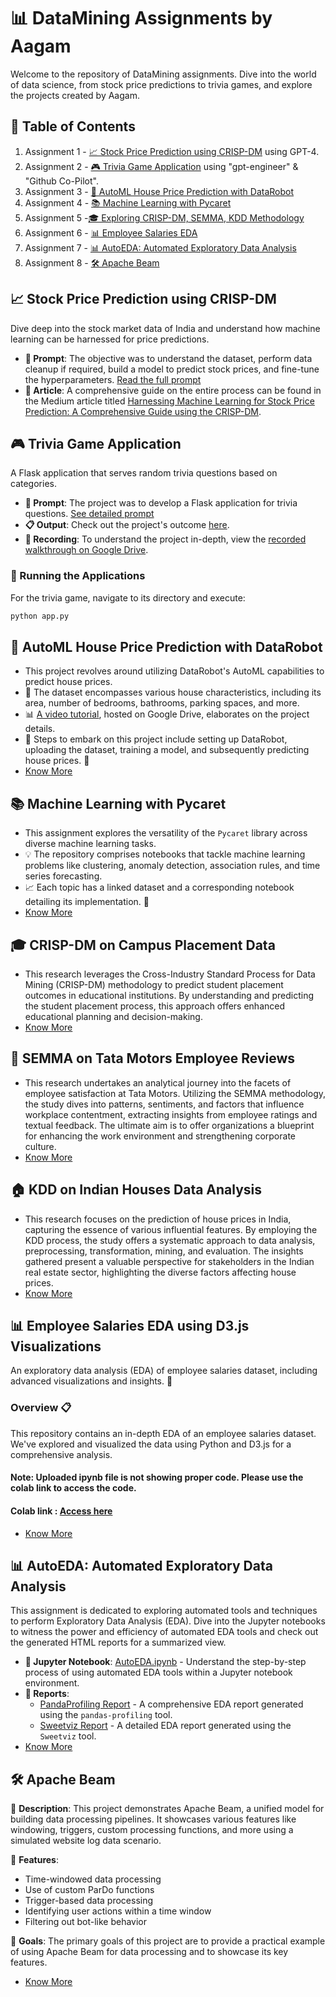 # 📊 DataMining Assignments by Aagam

Welcome to the repository of DataMining assignments. Dive into the world of data science, from stock price predictions to trivia games, and explore the projects created by Aagam.

## 📌 Table of Contents
1. Assignment 1 - [📈 Stock Price Prediction using CRISP-DM](#stock-price-prediction-using-crisp-dm) using GPT-4.
2. Assignment 2 - [🎮 Trivia Game Application](#trivia-game-application) using "gpt-engineer" & "Github Co-Pilot".
3. Assignment 3 - [📝 AutoML House Price Prediction with DataRobot](#automl-house-price-prediction-with-datarobot)
4. Assignment 4 - [📚 Machine Learning with Pycaret](#machine-learning-with-pycaret)
5. Assignment 5 -[🎓 Exploring CRISP-DM, SEMMA, KDD Methodology](#exploring_crisp-dm,_semma,_kdd_methodology)
6. Assignment 6 - [📊 Employee Salaries EDA](#employee-salaries-eda)
7. Assignment 7 - [📊 AutoEDA: Automated Exploratory Data Analysis](#autoeda-automated-exploratory-data-analysis)
8. Assignment 8 - [🛠 Apache Beam](#apache-beam)

## 📈 Stock Price Prediction using CRISP-DM
Dive deep into the stock market data of India and understand how machine learning can be harnessed for price predictions.

- **📝 Prompt**: The objective was to understand the dataset, perform data cleanup if required, build a model to predict stock prices, and fine-tune the hyperparameters. [Read the full prompt](https://chat.openai.com/share/06963b86-e7ec-4c34-aae1-43cec4ca4a1b)
- **📰 Article**: A comprehensive guide on the entire process can be found in the Medium article titled [Harnessing Machine Learning for Stock Price Prediction: A Comprehensive Guide using the CRISP-DM](https://medium.com/@aagamshah0812/harnessing-machine-learning-for-stock-price-prediction-a-comprehensive-guide-using-the-crisp-dm-e8b778d77d99).

## 🎮 Trivia Game Application
A Flask application that serves random trivia questions based on categories.

- **📝 Prompt**: The project was to develop a Flask application for trivia questions. [See detailed prompt](Assignment2/projects/Travia/prompt)
- **📋 Output**: Check out the project's outcome [here](Assignment2/projects/Travia/workspace/all_output.txt).
- **🎥 Recording**: To understand the project in-depth, view the [recorded walkthrough on Google Drive](https://drive.google.com/drive/folders/1xhsFe9JW0kGzFJ6r4Ep2jwXgGjFlw7H1?usp=sharing).

### 🚀 Running the Applications

For the trivia game, navigate to its directory and execute:

```bash
python app.py
```
## 📝 AutoML House Price Prediction with DataRobot

- This project revolves around utilizing DataRobot's AutoML capabilities to predict house prices.
- 🏡 The dataset encompasses various house characteristics, including its area, number of bedrooms, bathrooms, parking spaces, and more.
- 📊 [A video tutorial](https://drive.google.com/file/d/1g01zSFxES2x99WvPKhP45XjO83JzeC1V/view), hosted on Google Drive, elaborates on the project details. 
- 🎥 Steps to embark on this project include setting up DataRobot, uploading the dataset, training a model, and subsequently predicting house prices. 🚀
- [Know More](https://github.com/Aagam0812/DataMining/tree/main/Assignment3)

 ## 📚 Machine Learning with Pycaret

- This assignment explores the versatility of the `Pycaret` library across diverse machine learning tasks.
- 💡 The repository comprises notebooks that tackle machine learning problems like clustering, anomaly detection, association rules, and time series forecasting. 
- 📈 Each topic has a linked dataset and a corresponding notebook detailing its implementation. 📔
- [Know More](https://github.com/Aagam0812/DataMining/tree/main/Assignment4)

## 🎓 CRISP-DM on Campus Placement Data  
- This research leverages the Cross-Industry Standard Process for Data Mining (CRISP-DM) methodology to predict student placement outcomes in educational institutions. By understanding and predicting the student placement process, this approach offers enhanced educational planning and decision-making.
- [Know More](https://github.com/Aagam0812/DataMining/tree/main/Assignment5)

## 🚗 SEMMA on Tata Motors Employee Reviews  
- This research undertakes an analytical journey into the facets of employee satisfaction at Tata Motors. Utilizing the SEMMA methodology, the study dives into patterns, sentiments, and factors that influence workplace contentment, extracting insights from employee ratings and textual feedback. The ultimate aim is to offer organizations a blueprint for enhancing the work environment and strengthening corporate culture.
- [Know More](https://github.com/Aagam0812/DataMining/tree/main/Assignment5)
  
## 🏠 KDD on Indian Houses Data Analysis  
- This research focuses on the prediction of house prices in India, capturing the essence of various influential features. By employing the KDD process, the study offers a systematic approach to data analysis, preprocessing, transformation, mining, and evaluation. The insights gathered present a valuable perspective for stakeholders in the Indian real estate sector, highlighting the diverse factors affecting house prices.
- [Know More](https://github.com/Aagam0812/DataMining/tree/main/Assignment5)

## 📊 Employee Salaries EDA using D3.js Visualizations

An exploratory data analysis (EDA) of employee salaries dataset, including advanced visualizations and insights. 🚀

### Overview 📋

This repository contains an in-depth EDA of an employee salaries dataset. We've explored and visualized the data using Python and D3.js for a comprehensive analysis.
#### Note: Uploaded ipynb file is not showing proper code. Please use the colab link to access the code.
#### Colab link : [Access here](https://colab.research.google.com/drive/14332HNdlFDmJ-NUr7aGhhALjhJqqaVPQ?usp=sharing)
- [Know More](https://github.com/Aagam0812/DataMining/tree/main/Assignment6)

## 📊 AutoEDA: Automated Exploratory Data Analysis

This assignment is dedicated to exploring automated tools and techniques to perform Exploratory Data Analysis (EDA). Dive into the Jupyter notebooks to witness the power and efficiency of automated EDA tools and check out the generated HTML reports for a summarized view.

- **📓 Jupyter Notebook**: [AutoEDA.ipynb](https://github.com/Aagam0812/DataMining/tree/main/Assignment7/AutoEDA.ipynb) - Understand the step-by-step process of using automated EDA tools within a Jupyter notebook environment.
- **📄 Reports**: 
  - [PandaProfiling Report](https://github.com/Aagam0812/DataMining/tree/main/Assignment7/PandaProfilingEDA_1.html) - A comprehensive EDA report generated using the `pandas-profiling` tool.
  - [Sweetviz Report](https://github.com/Aagam0812/DataMining/tree/main/Assignment7/Sweetviz.html) - A detailed EDA report generated using the `Sweetviz` tool.
- [Know More](https://github.com/Aagam0812/DataMining/tree/main/Assignment7)

## 🛠 Apache Beam

📖 **Description**: This project demonstrates Apache Beam, a unified model for building data processing pipelines. It showcases various features like windowing, triggers, custom processing functions, and more using a simulated website log data scenario.

🌟 **Features**:
- Time-windowed data processing
- Use of custom ParDo functions
- Trigger-based data processing
- Identifying user actions within a time window
- Filtering out bot-like behavior

🎯 **Goals**: The primary goals of this project are to provide a practical example of using Apache Beam for data processing and to showcase its key features.
- [Know More](https://github.com/Aagam0812/DataMining/tree/main/Assignment8)

